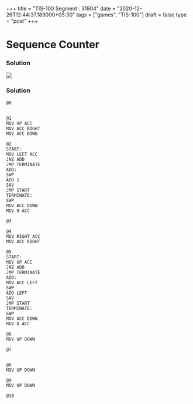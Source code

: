 +++
title = "TIS-100 Segment : 31904"
date = "2020-12-26T12:44:37.189000+05:30"
tags = ["games", "TIS-100"]
draft = false
type = "post"
+++

# Sequence Counter

### Solution

![](/images/games/tis-100/segment/31904/1.png)

### Solution

```
@0


@1
MOV UP ACC
MOV ACC RIGHT
MOV ACC DOWN

@2
START:
MOV LEFT ACC
JNZ ADD
JMP TERMINATE
ADD:
SWP
ADD 1
SAV
JMP START
TERMINATE:
SWP
MOV ACC DOWN
MOV 0 ACC

@3

@4
MOV RIGHT ACC
MOV ACC RIGHT

@5
START:
MOV UP ACC
JNZ ADD
JMP TERMINATE
ADD:
MOV ACC LEFT
SWP
ADD LEFT
SAV
JMP START
TERMINATE:
SWP
MOV ACC DOWN
MOV 0 ACC

@6
MOV UP DOWN

@7


@8
MOV UP DOWN

@9
MOV UP DOWN

@10

```